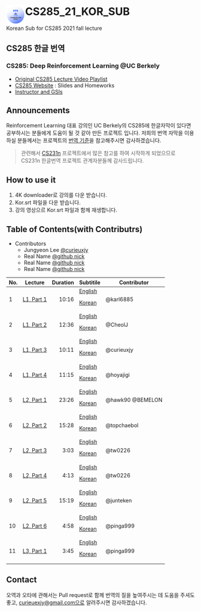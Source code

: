 
# CS285_21_KOR_SUB <img align="left" width="10%" height="10%" src="./logo.png">

Korean Sub for CS285 2021 fall lecture

## CS285 한글 번역
### CS285: Deep Reinforcement Learning @UC Berkely
- [Original CS285 Lecture Video Playlist](https://youtube.com/playlist?list=PL_iWQOsE6TfXxKgI1GgyV1B_Xa0DxE5eH)
- [CS285 Website](http://rail.eecs.berkeley.edu/deeprlcourse/) : Slides and Homeworks
- [Instructor and GSIs](http://rail.eecs.berkeley.edu/deeprlcourse/staff/)

## Announcements
Reinforcement Learning 대표 강의인 UC Berkely의 CS285에 한글자막이 있다면 공부하시는 분들에게 도움이 될 것 같아 만든 프로젝트 입니다. 저희의 번역 자막을 이용하실 분들께서는 프로젝트의 [번역 기준](./term.md)을 참고해주시면 감사하겠습니다.

> 관련해서 [CS231n](https://github.com/visionNoob/CS231N_17_KOR_SUB) 프로젝트에서 많은 참고를 하여 시작하게 되었으므로 CS231n 한글번역 프로젝트 관계자분들께 감사드립니다.

## How to use it
1. 4K downloader로 강의를 다운 받습니다.
2. Kor.srt 파일을 다운 받습니다.
3. 강의 영상으르 Kor.srt 파일과 함께 재생합니다.

## Table of Contents(with Contributrs)

- Contributors
    - Jungyeon Lee [@curieuxjy](https://github.com/curieuxjy) 
    - Real Name [@github nick](https://github.com/github_address) 
    - Real Name [@github nick](https://github.com/github_address) 
    - Real Name [@github nick](https://github.com/github_address) 

|No.|Lecture|Duration|Subtitile|Contributor|
|--|------------------------------------------|----:|---|---|
| 1|[L1, Part 1](https://youtu.be/JHrlF10v2Og)|10:16|[English]()<p>[Korean]()|@karl6885|
| 2|[L1, Part 2](https://youtu.be/IoF7D0qec0I)|12:36|[English]()<p>[Korean]()|@CheolJ|
| 3|[L1, Part 3](https://youtu.be/BYoKE9yRy8g)|10:11|[English]()<p>[Korean]()|@curieuxjy|
| 4|[L1, Part 4](https://youtu.be/xRmBEnI55es)|11:15|[English]()<p>[Korean]()|@hoyajigi|
| 5|[L2, Part 1](https://youtu.be/HUzyjOsd2PA)|23:26|[English]()<p>[Korean]()|@hawk90 @BEMELON|
| 6|[L2, Part 2](https://youtu.be/988gLurg01U)|15:28|[English]()<p>[Korean]()|@topchaebol|
| 7|[L2, Part 3](https://youtu.be/H_z7vxGhsQk)|3:03|[English]()<p>[Korean]()|@tw0226|
| 8|[L2, Part 4](https://youtu.be/ajAaM5FMRz4)|4:13|[English]()<p>[Korean]()|@tw0226|
| 9|[L2, Part 5](https://youtu.be/e2PpdPC34kI)|15:19|[English]()<p>[Korean]()|@junteken|
|10|[L2, Part 6](https://youtu.be/nM9f-5oQ86Y)|4:58|[English]()<p>[Korean]()|@pinga999|
|11|[L3, Part 1](https://youtu.be/AOypIa_8RXg)|3:45|[English]()<p>[Korean]()|@pinga999|


## Contact
오역과 오타에 관해서는 Pull request로 함께 번역의 질을 높여주시는 데 도움을 주셔도 좋고, curieuexjy@gmail.com으로 알려주시면 감사하겠습니다.
